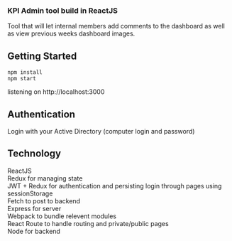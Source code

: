 ### KPI Admin tool build in ReactJS

Tool that will let internal members add comments to the dashboard as well as view previous 
weeks dashboard images. 

## Getting Started

```
npm install
npm start

```
listening on http://localhost:3000

## Authentication

Login with your Active Directory (computer login and password)

## Technology

ReactJS <br />
Redux for managing state <br />
JWT + Redux for authentication and persisting login through pages using sessionStorage <br />
Fetch to post to backend <br />
Express for server <br />
Webpack to bundle relevent modules <br />
React Route to handle routing and private/public pages <br />
Node for backend <br />
